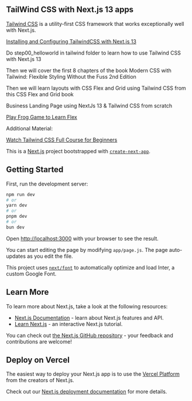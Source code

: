 
## TailWind CSS with Next.js 13 apps

[Tailwind CSS](https://tailwindcss.com/) is a utility-first CSS framework that works exceptionally well with Next.js.

[Installing and Configuring TailwindCSS with Next.js 13](https://tailwindcss.com/docs/guides/nextjs)

Do step00_helloworld in tailwind folder to learn how to use Tailwind CSS with Next.js 13

Then we will cover the first 8 chapters of the book Modern CSS with Tailwind: Flexible Styling Without the Fuss 2nd Edition

Then we will learn layouts with CSS Flex and Grid using Tailwind CSS from this CSS Flex and Grid book

Business Landing Page using NextJs 13 & Tailwind CSS from scratch

[Play Frog Game to Learn Flex](https://flexboxfroggy.com/)

Additional Material:

[Watch Tailwind CSS Full Course for Beginners](https://www.youtube.com/watch?v=lCxcTsOHrjo)

This is a [Next.js](https://nextjs.org/) project bootstrapped with [`create-next-app`](https://github.com/vercel/next.js/tree/canary/packages/create-next-app).

## Getting Started

First, run the development server:

```bash
npm run dev
# or
yarn dev
# or
pnpm dev
# or
bun dev
```

Open [http://localhost:3000](http://localhost:3000) with your browser to see the result.

You can start editing the page by modifying `app/page.js`. The page auto-updates as you edit the file.

This project uses [`next/font`](https://nextjs.org/docs/basic-features/font-optimization) to automatically optimize and load Inter, a custom Google Font.

## Learn More

To learn more about Next.js, take a look at the following resources:

- [Next.js Documentation](https://nextjs.org/docs) - learn about Next.js features and API.
- [Learn Next.js](https://nextjs.org/learn) - an interactive Next.js tutorial.

You can check out [the Next.js GitHub repository](https://github.com/vercel/next.js/) - your feedback and contributions are welcome!

## Deploy on Vercel

The easiest way to deploy your Next.js app is to use the [Vercel Platform](https://vercel.com/new?utm_medium=default-template&filter=next.js&utm_source=create-next-app&utm_campaign=create-next-app-readme) from the creators of Next.js.

Check out our [Next.js deployment documentation](https://nextjs.org/docs/deployment) for more details.
